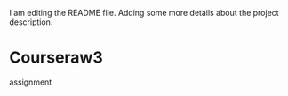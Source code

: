 I am editing the README file. Adding some more details about the project description.
# Courseraw3
assignment
